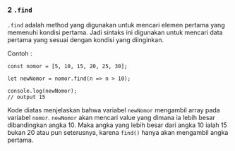 ### 2 `.find`

`.find` adalah method yang digunakan untuk mencari elemen pertama yang memenuhi kondisi pertama. Jadi sintaks ini digunakan untuk mencari data pertama yang sesuai dengan kondisi yang diinginkan.

Contoh : 

```
const nomor = [5, 10, 15, 20, 25, 30]; 

let newNomor = nomor.find(n => n > 10); 

console.log(newNomor);
// output 15
```

Kode diatas menjelaskan bahwa variabel `newNomor` mengambil array pada variabel `nomor`. `newNomor` akan mencari value yang dimana ia lebih besar dibandingkan angka 10. Maka angka yang lebih besar dari angka 10 ialah 15 bukan 20 atau pun seterusnya, karena `find()` hanya akan mengambil angka pertama.